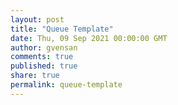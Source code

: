 ```yaml
---
layout: post
title: "Queue Template"
date: Thu, 09 Sep 2021 00:00:00 GMT
author: gvensan
comments: true
published: true
share: true
permalink: queue-template
---
```

